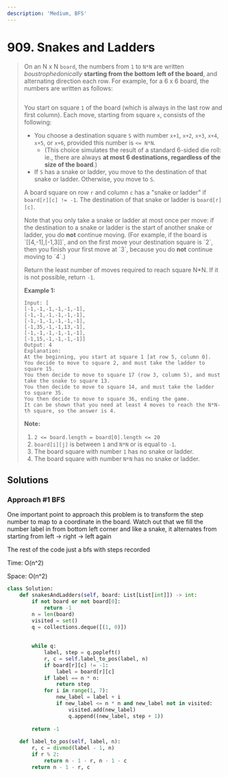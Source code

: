 ```yaml
---
description: 'Medium, BFS'
---
```


# 909. Snakes and Ladders

> On an N x N `board`, the numbers from `1` to `N*N` are written _boustrophedonically_ **starting from the bottom left of the board**, and alternating direction each row.  For example, for a 6 x 6 board, the numbers are written as follows:
>
> ```text
>
> ```
>
> You start on square `1` of the board \(which is always in the last row and first column\).  Each move, starting from square `x`, consists of the following:
>
> * You choose a destination square `S` with number `x+1`, `x+2`, `x+3`, `x+4`, `x+5`, or `x+6`, provided this number is `<= N*N`.
>   * \(This choice simulates the result of a standard 6-sided die roll: ie., there are always **at most 6 destinations, regardless of the size of the board**.\)
> * If `S` has a snake or ladder, you move to the destination of that snake or ladder.  Otherwise, you move to `S`.
>
> A board square on row `r` and column `c` has a "snake or ladder" if `board[r][c] != -1`.  The destination of that snake or ladder is `board[r][c]`.
>
> Note that you only take a snake or ladder at most once per move: if the destination to a snake or ladder is the start of another snake or ladder, you do **not** continue moving.  \(For example, if the board is \`\[\[4,-1\],\[-1,3\]\]\`, and on the first move your destination square is \`2\`, then you finish your first move at \`3\`, because you do **not** continue moving to \`4\`.\)
>
> Return the least number of moves required to reach square N\*N.  If it is not possible, return `-1`.
>
> **Example 1:**
>
> ```text
> Input: [
> [-1,-1,-1,-1,-1,-1],
> [-1,-1,-1,-1,-1,-1],
> [-1,-1,-1,-1,-1,-1],
> [-1,35,-1,-1,13,-1],
> [-1,-1,-1,-1,-1,-1],
> [-1,15,-1,-1,-1,-1]]
> Output: 4
> Explanation: 
> At the beginning, you start at square 1 [at row 5, column 0].
> You decide to move to square 2, and must take the ladder to square 15.
> You then decide to move to square 17 (row 3, column 5), and must take the snake to square 13.
> You then decide to move to square 14, and must take the ladder to square 35.
> You then decide to move to square 36, ending the game.
> It can be shown that you need at least 4 moves to reach the N*N-th square, so the answer is 4.
> ```
>
> **Note:**
>
> 1. `2 <= board.length = board[0].length <= 20`
> 2. `board[i][j]` is between `1` and `N*N` or is equal to `-1`.
> 3. The board square with number `1` has no snake or ladder.
> 4. The board square with number `N*N` has no snake or ladder.

## Solutions

### Approach \#1 BFS

One important point to approach this problem is to transform the step number to map to a coordinate in the board. Watch out that we fill the number label in from bottom left corner and like a snake, it alternates from starting from left -&gt; right -&gt; left again

The rest of the code just a bfs with steps recorded

Time: O\(n^2\)

Space: O\(n^2\)

```python
class Solution:
    def snakesAndLadders(self, board: List[List[int]]) -> int:
        if not board or not board[0]:
            return -1
        n = len(board)
        visited = set()
        q = collections.deque([(1, 0)])
        
        
        while q:
            label, step = q.popleft()
            r, c = self.label_to_pos(label, n)
            if board[r][c] != -1:
                label = board[r][c]
            if label == n * n:
                return step
            for i in range(1, 7):
                new_label = label + i
                if new_label <= n * n and new_label not in visited:
                    visited.add(new_label)
                    q.append((new_label, step + 1))
        
        return -1
        
    def label_to_pos(self, label, n):
        r, c = divmod(label - 1, n)
        if r % 2:
            return n - 1 - r, n - 1 - c
        return n - 1 - r, c
```

